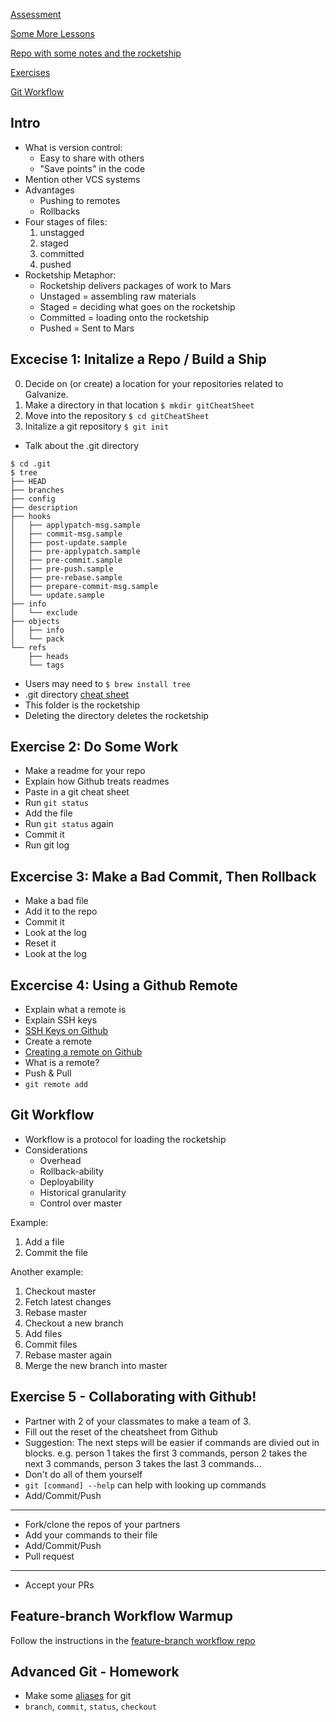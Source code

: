 [Assessment](https://students.galvanize.com/assessments/54)

[Some More Lessons](https://github.com/gSchool/fullstack-curriculum/tree/master/lessons/git)

[Repo with some notes and the rocketship](https://github.com/gSchool/g15/tree/master/curriculum/01-week/lessons)

[Exercises](https://github.com/gSchool/g15/tree/master/curriculum/01-week/exercises)

[Git Workflow](https://github.com/mjhea0/thinkful-mentor/blob/master/git-workflow.md)

## Intro

* What is version control:
    * Easy to share with others
    * "Save points" in the code
* Mention other VCS systems
* Advantages
    * Pushing to remotes
    * Rollbacks
* Four stages of files:
    1. unstagged
    2. staged
    3. committed
    4. pushed
* Rocketship Metaphor:
    * Rocketship delivers packages of work to Mars
    * Unstaged = assembling raw materials
    * Staged = deciding what goes on the rocketship
    * Committed = loading onto the rocketship
    * Pushed = Sent to Mars

## Excecise 1: Initalize a Repo / Build a Ship

0. Decide on (or create) a location for your repositories related to Galvanize.
1. Make a directory in that location `$ mkdir gitCheatSheet`
2. Move into the repository `$ cd gitCheatSheet`
3. Initalize a git repository `$ git init`

* Talk about the .git directory

```
$ cd .git
$ tree
├── HEAD
├── branches
├── config
├── description
├── hooks
│   ├── applypatch-msg.sample
│   ├── commit-msg.sample
│   ├── post-update.sample
│   ├── pre-applypatch.sample
│   ├── pre-commit.sample
│   ├── pre-push.sample
│   ├── pre-rebase.sample
│   ├── prepare-commit-msg.sample
│   └── update.sample
├── info
│   └── exclude
├── objects
│   ├── info
│   └── pack
└── refs
    ├── heads
    └── tags
```

* Users may need to `$ brew install tree`
* .git directory [cheat sheet](http://www.gitguys.com/topics/the-git-directory/)
* This folder is the rocketship
* Deleting the directory deletes the rocketship

## Exercise 2: Do Some Work

* Make a readme for your repo
* Explain how Github treats readmes
* Paste in a git cheat sheet
* Run `git status`
* Add the file
* Run `git status` again
* Commit it
* Run git log

## Excercise 3: Make a Bad Commit, Then Rollback

* Make a bad file
* Add it to the repo
* Commit it
* Look at the log
* Reset it
* Look at the log

## Excercise 4: Using a Github Remote

* Explain what a remote is
* Explain SSH keys
* [SSH Keys on Github]( https://help.github.com/articles/generating-ssh-keys/)
* Create a remote
* [Creating a remote on Github](https://help.github.com/articles/adding-an-existing-project-to-github-using-the-command-line/)
* What is a remote?
* Push & Pull
* `git remote add`

## Git Workflow

* Workflow is a protocol for loading the rocketship
* Considerations
    * Overhead
    * Rollback-ability
    * Deployability
    * Historical granularity
    * Control over master

Example:

1. Add a file
1. Commit the file

Another example:

1. Checkout master
1. Fetch latest changes
1. Rebase master
1. Checkout a new branch
1. Add files
1. Commit files
1. Rebase master again
1. Merge the new branch into master

## Exercise 5 - Collaborating with Github!

* Partner with 2 of your classmates to make a team of 3.
* Fill out the reset of the cheatsheet from Github
* Suggestion: The next steps will be easier if commands are divied out in blocks. e.g. person 1 takes the first 3 commands, person 2 takes the next 3 commands, person 3 takes the last 3 commands...
* Don't do all of them yourself
* `git [command] --help` can help with looking up commands
* Add/Commit/Push

---

* Fork/clone the repos of your partners
* Add your commands to their file
* Add/Commit/Push
* Pull request

---

* Accept your PRs

## Feature-branch Workflow Warmup

Follow the instructions in the [feature-branch workflow repo](https://github.com/gSchool/team-feature-branching-warmup)

## Advanced Git - Homework

* Make some [aliases](http://git-scm.com/book/en/v2/Git-Basics-Git-Aliases) for git
* `branch`, `commit`, `status`, `checkout`